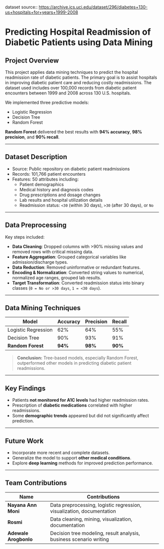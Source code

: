 dataset source:: https://archive.ics.uci.edu/dataset/296/diabetes+130-us+hospitals+for+years+1999-2008

# Predicting Hospital Readmission of Diabetic Patients using Data Mining

## Project Overview

This project applies data mining techniques to predict the hospital readmission rate of diabetic patients. The primary goal is to assist hospitals in improving diabetic patient care and reducing costly readmissions. The dataset used includes over 100,000 records from diabetic patient encounters between 1999 and 2008 across 130 U.S. hospitals.

We implemented three predictive models:
- Logistic Regression
- Decision Tree
- Random Forest

**Random Forest** delivered the best results with **94% accuracy**, **98% precision**, and **90% recall**.

---

## Dataset Description

- Source: Public repository on diabetic patient readmissions
- Records: 101,766 patient encounters
- Features: 50 attributes including:
  - Patient demographics
  - Medical history and diagnosis codes
  - Drug prescriptions and dosage changes
  - Lab results and hospital utilization details
  - Readmission status: `<30` (within 30 days), `>30` (after 30 days), or `No`

---

## Data Preprocessing

Key steps included:
- **Data Cleaning**: Dropped columns with >90% missing values and removed rows with critical missing data.
- **Feature Aggregation**: Grouped categorical variables like admission/discharge types.
- **Data Reduction**: Removed uninformative or redundant features.
- **Encoding & Normalization**: Converted string values to numerical, normalized age ranges, grouped lab results.
- **Target Transformation**: Converted readmission status into binary classes (`0 = No or >30 days`, `1 = <30 days`).

---

## Data Mining Techniques

| Model              | Accuracy | Precision | Recall |
|-------------------|----------|-----------|--------|
| Logistic Regression | 62%      | 64%       | 55%    |
| Decision Tree       | 90%      | 93%       | 91%    |
| **Random Forest**   | **94%**  | **98%**   | **90%**|

> **Conclusion:** Tree-based models, especially Random Forest, outperformed other models in predicting diabetic patient readmissions.

---

## Key Findings

- Patients **not monitored for A1C levels** had higher readmission rates.
- Prescription of **diabetic medications** correlated with higher readmissions.
- Some **demographic trends** appeared but did not significantly affect prediction.

---

## Future Work

- Incorporate more recent and complete datasets.
- Generalize the model to support **other medical conditions**.
- Explore **deep learning** methods for improved prediction performance.

---

## Team Contributions

| Name              | Contributions |
|-------------------|----------------|
| **Nayana Ann Moni** | Data preprocessing, logistic regression, visualization, documentation|
| **Rosmi** | Data cleaning, mining, visualization, documentation |
| **Adewale Arogbonlo** | Decision tree modeling, result analysis, business scenario writing |
